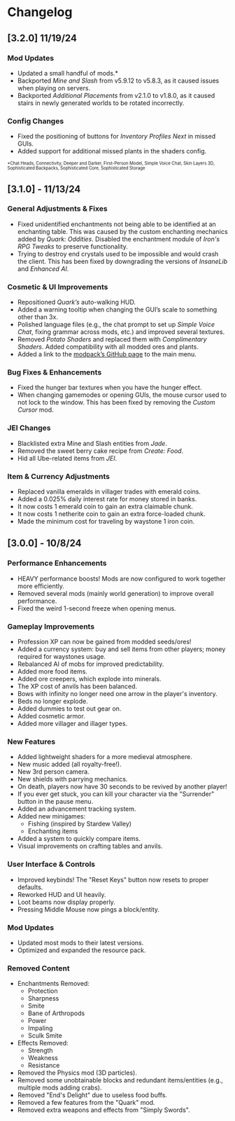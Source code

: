 # Changelog

## [3.2.0] 11/19/24

### Mod Updates
- Updated a small handful of mods.*
- Backported *Mine and Slash* from v5.9.12 to v5.8.3, as it caused issues when playing on servers.
- Backported  *Additional Placements* from v2.1.0 to v1.8.0, as it caused stairs in newly generated worlds to be rotated incorrectly.

### Config Changes
- Fixed the positioning of buttons for *Inventory Profiles Next* in missed GUIs.
- Added support for additional missed plants in the shaders config.

<sub><sup>*Chat Heads, Connectivity, Deeper and Darker, First-Person Model, Simple Voice Chat, Skin Layers 3D, Sophisticated Backpacks, Sophisticated Core, Sophisticated Storage</sup></sub>

## [3.1.0] - 11/13/24

### General Adjustments & Fixes
- Fixed unidentified enchantments not being able to be identified at an enchanting table. This was caused by the custom enchanting mechanics added by *Quark: Oddities*. Disabled the enchantment module of *Iron's RPG Tweaks* to preserve functionality.
- Trying to destroy end crystals used to be impossible and would crash the client. This has been fixed by downgrading the versions of *InsaneLib* and *Enhanced AI*.
  
### Cosmetic & UI Improvements
- Repositioned *Quark’s* auto-walking HUD.
- Added a warning tooltip when changing the GUI’s scale to something other than 3x.
- Polished language files (e.g., the chat prompt to set up *Simple Voice Chat*, fixing grammar across mods, etc.) and improved several textures.
- Removed *Potato Shaders* and replaced them with *Complimentary Shaders*. Added compatibility with all modded ores and plants.
- Added a link to the [modpack’s GitHub page](https://github.com/toquidapus/Necohydra/issues) to the main menu.

### Bug Fixes & Enhancements
- Fixed the hunger bar textures when you have the hunger effect.
- When changing gamemodes or opening GUIs, the mouse cursor used to not lock to the window. This has been fixed by removing the *Custom Cursor* mod.

### JEI Changes
- Blacklisted extra Mine and Slash entities from *Jade*.
- Removed the sweet berry cake recipe from *Create: Food*.
- Hid all Ube-related items from *JEI*.
  
### Item & Currency Adjustments
- Replaced vanilla emeralds in villager trades with emerald coins.
- Added a 0.025% daily interest rate for money stored in banks.
- It now costs 1 emerald coin to gain an extra claimable chunk.
- It now costs 1 netherite coin to gain an extra force-loaded chunk.
- Made the minimum cost for traveling by waystone 1 iron coin.


## [3.0.0] - 10/8/24

### Performance Enhancements
- HEAVY performance boosts! Mods are now configured to work together more efficiently.
- Removed several mods (mainly world generation) to improve overall performance.
- Fixed the weird 1-second freeze when opening menus.

### Gameplay Improvements
- Profession XP can now be gained from modded seeds/ores!
- Added a currency system: buy and sell items from other players; money required for waystones usage.
- Rebalanced AI of mobs for improved predictability.
- Added more food items.
- Added ore creepers, which explode into minerals.
- The XP cost of anvils has been balanced.
- Bows with infinity no longer need one arrow in the player's inventory.
- Beds no longer explode.
- Added dummies to test out gear on.
- Added cosmetic armor.
- Added more villager and illager types.

### New Features
- Added lightweight shaders for a more medieval atmosphere.
- New music added (all royalty-free!).
- New 3rd person camera.
- New shields with parrying mechanics.
- On death, players now have 30 seconds to be revived by another player!
- If you ever get stuck, you can kill your character via the "Surrender" button in the pause menu.
- Added an advancement tracking system.
- Added new minigames:
  - Fishing (inspired by Stardew Valley)
  - Enchanting items
- Added a system to quickly compare items.
- Visual improvements on crafting tables and anvils.

### User Interface & Controls
- Improved keybinds! The "Reset Keys" button now resets to proper defaults.
- Reworked HUD and UI heavily.
- Loot beams now display properly.
- Pressing Middle Mouse now pings a block/entity.

### Mod Updates
- Updated most mods to their latest versions.
- Optimized and expanded the resource pack.
  
### Removed Content
- Enchantments Removed:
  - Protection
  - Sharpness
  - Smite
  - Bane of Arthropods
  - Power
  - Impaling
  - Sculk Smite
- Effects Removed:
  - Strength
  - Weakness
  - Resistance
- Removed the Physics mod (3D particles).
- Removed some unobtainable blocks and redundant items/entities (e.g., multiple mods adding crabs).
- Removed "End's Delight" due to useless food buffs.
- Removed a few features from the "Quark" mod.
- Removed extra weapons and effects from "Simply Swords".
